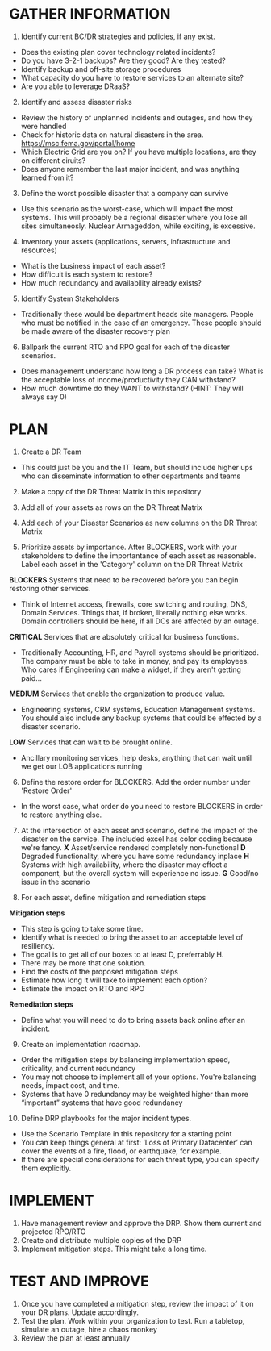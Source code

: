 # GATHER INFORMATION
1. Identify current BC/DR strategies and policies, if any exist.
- Does the existing plan cover technology related incidents? 
- Do you have 3-2-1 backups? Are they good? Are they tested?
- Identify backup and off-site storage procedures
- What capacity do you have to restore services to an alternate site? 
- Are you able to leverage DRaaS?

2. Identify and assess disaster risks
- Review the history of unplanned incidents and outages, and how they were handled
- Check for historic data on natural disasters in the area. https://msc.fema.gov/portal/home
- Which Electric Grid are you on? If you have multiple locations, are they on different ciruits?
- Does anyone remember the last major incident, and was anything learned from it?

3. Define the worst possible disaster that a company can survive
- Use this scenario as the worst-case, which will impact the most systems. This will probably be a regional disaster where you lose all sites simultaneosly. Nuclear Armageddon, while exciting, is excessive. 

4. Inventory your assets (applications, servers, infrastructure and resources)
- What is the business impact of each asset?
- How difficult is each system to restore?
- How much redundancy and availability already exists? 

5. Identify System Stakeholders
- Traditionally these would be department heads site managers. People who must be notified in the case of an emergency. These people should be made aware of the disaster recovery plan

6. Ballpark the current RTO and RPO goal for each of the disaster scenarios. 
- Does management understand how long a DR process can take? What is the acceptable loss of income/productivity they CAN withstand?
- How much downtime do they WANT to withstand? (HINT: They will always say 0)

# PLAN
1. Create a DR Team
- This could just be you and the IT Team, but should include higher ups who can disseminate information to other departments and teams

2. Make a copy of the DR Threat Matrix in this repository

3. Add all of your assets as rows on the DR Threat Matrix

4. Add each of your Disaster Scenarios as new columns on the DR Threat Matrix

5. Prioritize assets by importance. After BLOCKERS, work with your stakeholders to define the importantance of each asset as reasonable. Label each asset in the 'Category' column on the DR Threat Matrix

**BLOCKERS** Systems that need to be recovered before you can begin restoring other services. 
- Think of Internet access, firewalls, core switching and routing, DNS, Domain Services. Things that, if broken, literally nothing else works.
Domain controllers should be here, if all DCs are affected by an outage. 

**CRITICAL** Services that are absolutely critical for business functions. 
- Traditionally Accounting, HR, and Payroll systems should be prioritized. The company must be able to take in money, and pay its employees. Who cares if Engineering can make a widget, if they aren't getting paid...

**MEDIUM** Services that enable the organization to produce value. 
- Engineering systems, CRM systems, Education Management systems. You should also include any backup systems that could be effected by a disaster scenario.

**LOW** Services that can wait to be brought online. 
- Ancillary monitoring services, help desks, anything that can wait until we get our LOB applications running

6. Define the restore order for BLOCKERS. Add the order number under 'Restore Order'
- In the worst case, what order do you need to restore BLOCKERS in order to restore anything else. 

7. At the intersection of each asset and scenario, define the impact of the disaster on the service. The included excel has color coding because we're fancy.
**X** Asset/service rendered completely non-functional
**D** Degraded functionality, where you have some redundancy inplace
**H** Systems with high availability, where the disaster may effect a component, but the overall system will experience no issue.
**G** Good/no issue in the scenario   

8. For each asset, define mitigation and remediation steps

**Mitigation steps**
- This step is going to take some time. 
- Identify what is needed to bring the asset to an acceptable level of resiliency. 
- The goal is to get all of our boxes to at least D, preferrably H.
- There may be more that one solution.
- Find the costs of the proposed mitigation steps
- Estimate how long it will take to implement each option?
- Estimate the impact on RTO and RPO

**Remediation steps**
- Define what you will need to do to bring assets back online after an incident.

9. Create an implementation roadmap.
- Order the mitigation steps by balancing implementation speed, criticality, and current redundancy
- You may not choose to implement all of your options. You're balancing needs, impact cost, and time.  
- Systems that have 0 redundancy may be weighted higher than more “important” systems that have good redundancy 

10. Define DRP playbooks for the major incident types.
- Use the Scenario Template in this repository for a starting point 
- You can keep things general at first: ‘Loss of Primary Datacenter’ can cover the events of a fire, flood, or earthquake, for example. 
- If there are special considerations for each threat type, you can specify them explicitly. 

# IMPLEMENT
1. Have management review and approve the DRP. Show them current and projected RPO/RTO 
2. Create and distribute multiple copies of the DRP
3. Implement mitigation steps. This might take a long time.

# TEST AND IMPROVE

1. Once you have completed a mitigation step, review the impact of it on your DR plans. Update accordingly.
2. Test the plan. Work within your organization to test. Run a tabletop, simulate an outage, hire a chaos monkey
3. Review the plan at least annually
